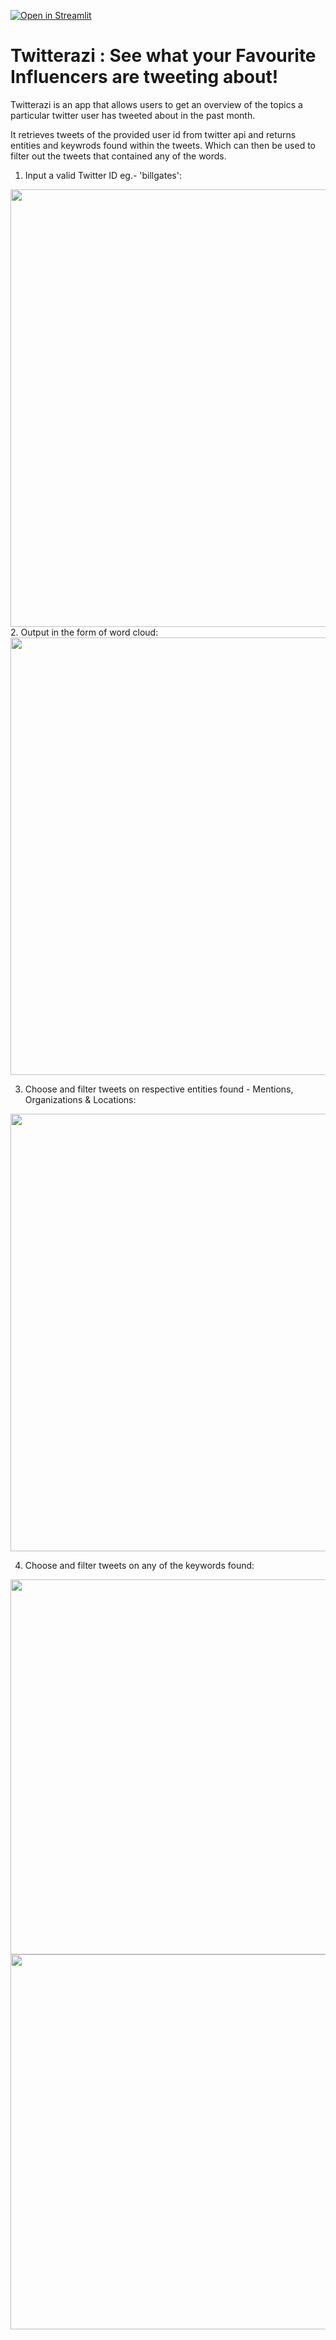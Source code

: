 [![Open in Streamlit](https://static.streamlit.io/badges/streamlit_badge_black_white.svg)](https://share.streamlit.io/sanchitgoel7/twitterazi/main/app.py)
# Twitterazi : See what your Favourite Influencers are tweeting about!

Twitterazi is an app that allows users to get an overview of the topics a particular twitter user has tweeted about in the past month. 

It retrieves tweets of the provided user id from twitter api and returns entities and keywrods found within the tweets. Which can then be used to filter out the tweets that contained any of the words.

1. Input a valid Twitter ID eg.- 'billgates': 
<img src="https://user-images.githubusercontent.com/105559691/171844916-9e138a27-ed5a-4d3e-8e04-1c95a343f5c9.png" width="700"/>
2. Output in the form of word cloud:
<img src="https://user-images.githubusercontent.com/105559691/171841269-b8cb529c-7098-4693-81ba-517e128f675a.png" width="700"/>

3. Choose and filter tweets on respective entities found - Mentions, Organizations & Locations:

<img src="https://user-images.githubusercontent.com/105559691/171841482-ec800ccd-83a6-475a-89c0-7a18fc57cf24.png" width="700"/>

4. Choose and filter tweets on any of the keywords found:
<img src="https://user-images.githubusercontent.com/105559691/171842542-4cc9fb11-e02c-4569-b0a0-1dc3e2d4af55.png" width="600"/>
<img src="https://user-images.githubusercontent.com/105559691/171842850-a25c6cc1-f644-4233-ab84-24431464af85.png" width="600"/>
